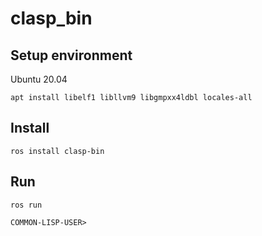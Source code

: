 # clasp_bin

## Setup environment

Ubuntu 20.04

```
apt install libelf1 libllvm9 libgmpxx4ldbl locales-all
```

## Install

```
ros install clasp-bin
```

## Run

```
ros run
```
```
COMMON-LISP-USER>
```
